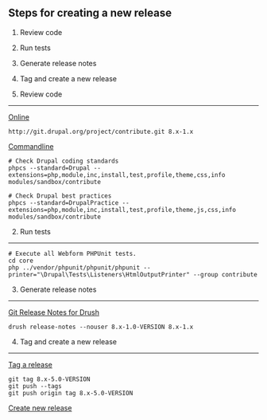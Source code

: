 
Steps for creating a new release
--------------------------------

  1. Review code
  2. Run tests
  3. Generate release notes
  4. Tag and create a new release

1. Review code
--------------

[Online](http://pareview.sh)

    http://git.drupal.org/project/contribute.git 8.x-1.x

[Commandline](https://www.drupal.org/node/1587138)

    # Check Drupal coding standards
    phpcs --standard=Drupal --extensions=php,module,inc,install,test,profile,theme,css,info modules/sandbox/contribute
    
    # Check Drupal best practices
    phpcs --standard=DrupalPractice --extensions=php,module,inc,install,test,profile,theme,js,css,info modules/sandbox/contribute


2. Run tests
------------

    # Execute all Webform PHPUnit tests.
    cd core
    php ../vendor/phpunit/phpunit/phpunit --printer="\Drupal\Tests\Listeners\HtmlOutputPrinter" --group contribute


3. Generate release notes
-------------------------

[Git Release Notes for Drush](https://www.drupal.org/project/grn)

    drush release-notes --nouser 8.x-1.0-VERSION 8.x-1.x


4. Tag and create a new release
-------------------------------

[Tag a release](https://www.drupal.org/node/412780)

    git tag 8.x-5.0-VERSION
    git push --tags
    git push origin tag 8.x-5.0-VERSION

[Create new release](https://www.drupal.org/node/add/project-release/2640714)
